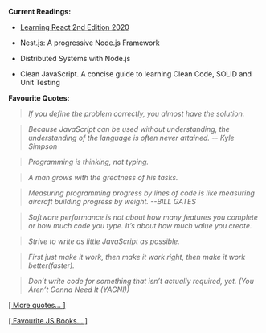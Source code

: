 
**Current Readings:**

- [Learning React 2nd Edition 2020](https://github.com/stepanenko/javascript-info/tree/master/Eve%20Porcello/Learning%20React%20-%20Book) 

- Nest.js: A progressive Node.js Framework

- Distributed Systems with Node.js

- Clean JavaScript. A concise guide to learning Clean Code, SOLID and Unit Testing

**Favourite Quotes:**

> _If you define the problem correctly, you almost have the solution._

> _Because JavaScript can be used without understanding, the understanding of the language is often never attained. -- Kyle Simpson_

> _Programming is thinking, not typing._

> _A man grows with the greatness of his tasks._

> _Measuring programming progress by lines of code is like measuring aircraft building progress by weight. --BILL GATES_

> _Software performance is not about how many features you complete or how much code you type. It’s about how much value you create._

> _Strive to write as little JavaScript as possible._

> _First just make it work, then make it work right, then make it work better(faster)._

> _Don’t write code for something that isn’t actually required, yet. (You Aren’t Gonna Need It (YAGNI))_

[[ More quotes... ]](https://github.com/stepanenko/stepanenko/blob/master/quotes.md)

[[ Favourite JS Books... ]](https://github.com/stepanenko/javascript-info#favourite-js-books)
